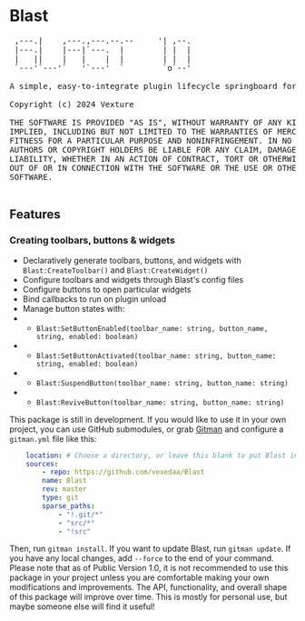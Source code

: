 # Blast

<pre>
 ,---.|    ,---.,---.--.--     '| ,--.
 |---.|    |---|`---.  |        | |  |
 |   ||    |   |    |  |        | |  |
 `---'`---'`   '`---'  `        `o`--'

A simple, easy-to-integrate plugin lifecycle springboard for Roblox plugins.

Copyright (c) 2024 Vexture

THE SOFTWARE IS PROVIDED "AS IS", WITHOUT WARRANTY OF ANY KIND, EXPRESS OR
IMPLIED, INCLUDING BUT NOT LIMITED TO THE WARRANTIES OF MERCHANTABILITY,
FITNESS FOR A PARTICULAR PURPOSE AND NONINFRINGEMENT. IN NO EVENT SHALL THE
AUTHORS OR COPYRIGHT HOLDERS BE LIABLE FOR ANY CLAIM, DAMAGES OR OTHER
LIABILITY, WHETHER IN AN ACTION OF CONTRACT, TORT OR OTHERWISE, ARISING FROM,
OUT OF OR IN CONNECTION WITH THE SOFTWARE OR THE USE OR OTHER DEALINGS IN THE
SOFTWARE.
 </pre>

## Features

### Creating toolbars, buttons & widgets

* Declaratively generate toolbars, buttons, and widgets with `Blast:CreateToolbar()` and `Blast:CreateWidget()`
* Configure toolbars and widgets through Blast's config files
* Configure buttons to open particular widgets
* Bind callbacks to run on plugin unload
* Manage button states with:
* * `Blast:SetButtonEnabled(toolbar_name: string, button_name, string, enabled: boolean)`
* * `Blast:SetButtonActivated(toolbar_name: string, button_name: string, enabled: boolean)`
* * `Blast:SuspendButton(toolbar_name: string, button_name: string)`
* * `Blast:ReviveButton(toolbar_name: string, button_name: string)`

This package is still in development. If you would like to use it in your own project, you can use GitHub submodules, or grab [Gitman](https://gitman.readthedocs.io/en/latest/)
and configure a `gitman.yml` file like this:

```yml
    location: # Choose a directory, or leave this blank to put Blast in the directory your `gitman.yml` file is occupying.
    sources:
        - repo: https://github.com/vexedaa/Blast
        name: Blast
        rev: master
        type: git
        sparse_paths:
            - "!.git/*"
            - "src/*"
            - "!src"
```

Then, run `gitman install`. If you want to update Blast, run `gitman update`. If you have any local changes, add `--force` to the end of your command.
Please note that as of Public Version 1.0, it is not recommended to use this package in your project unless you are comfortable making your own modifications and improvements.
The API, functionality, and overall shape of this package will improve over time. This is mostly for personal use, but maybe someone else will find it useful!
